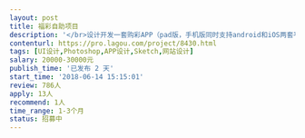 ```yaml
---                
layout: post       
title: 福彩自助项目           
description: '</br>设计开发一套购彩APP（pad版，手机版同时支持android和iOS两套平台下运行。</br>参考腾讯应用宝下载，福彩自助的APP 功能和这个软件差不多。</br>现招收UI设计师一名，Java高级工程师一名，有jfinal开发经验者优先，要求现场坐班。</br>'     
contenturl: https://pro.lagou.com/project/8430.html      
tags: [UI设计,Photoshop,APP设计,Sketch,网站设计]            
salary: 20000-30000元          
publish_time: '已发布 2 天'         
start_time: '2018-06-14 15:15:01'           
review: 786人                   
apply: 13人                   
recommend: 1人                   
time_range: 1-3个月              
status: 招募中                  
---                 
```

